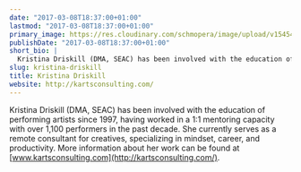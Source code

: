 ```yaml
---
date: "2017-03-08T18:37:00+01:00"
lastmod: "2017-03-08T18:37:00+01:00"
primary_image: https://res.cloudinary.com/schmopera/image/upload/v1545409169/media/webhook-uploads/1488994631997/Driskill_Headshot.jpeg.jpeg
publishDate: "2017-03-08T18:37:00+01:00"
short_bio: |
  Kristina Driskill (DMA, SEAC) has been involved with the education of performing artists since 1997, having worked in a 1:1 mentoring capacity with over 1,100 performers in the past decade. She currently serves as a remote consultant for creatives, specializing in mindset, career, and productivity. More information about her work can be found at [www.kartsconsulting.com](http://kartsconsulting.com/).
slug: kristina-driskill
title: Kristina Driskill
website: http://kartsconsulting.com/
---
```


Kristina Driskill (DMA, SEAC) has been involved with the education of performing artists since 1997, having worked in a 1:1 mentoring capacity with over 1,100 performers in the past decade. She currently serves as a remote consultant for creatives, specializing in mindset, career, and productivity. More information about her work can be found at [www.kartsconsulting.com](http://kartsconsulting.com/).

